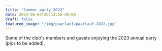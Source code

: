 ```yaml
---
title: "Summer party 2023"
date: 2023-06-04T20:13:16-05:00
draft: false
featured_image: "/img/paarlauf/paarlauf-2022.jpg"
---
```


Some of the club's members and guests enjoying the 2023 annual party (pics to be added).
